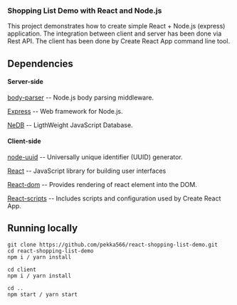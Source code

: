 ### Shopping List Demo with React and Node.js

This project demonstrates how to create simple React + Node.js (express) application. The integration between client and server has been done via Rest API. The client has been done by Create React App command line tool.

## Dependencies

#### Server-side

[body-parser](https://github.com/expressjs/body-parser)
 -- Node.js body parsing middleware.

[Express](https://expressjs.com/) -- Web framework for Node.js.

[NeDB](https://github.com/louischatriot/nedb) -- LigthWeight JavaScript Database.

#### Client-side

[node-uuid](https://github.com/kelektiv/node-uuid) -- Universally unique identifier (UUID) generator.

[React](https://github.com/facebook/react/) -- JavaScript library for building user interfaces

[React-dom](https://github.com/facebook/react/tree/master/packages/react-dom) -- Provides rendering of react element into the DOM.

[React-scripts](https://github.com/facebookincubator/create-react-app/tree/master/packages/react-scripts)  -- Includes scripts and configuration used by Create React App.

## Running locally

```
git clone https://github.com/pekka566/react-shopping-list-demo.git
cd react-shopping-list-demo
npm i / yarn install

cd client
npm i / yarn install

cd ..
npm start / yarn start
```
